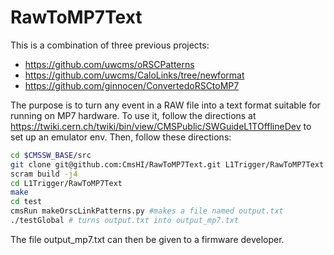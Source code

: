 RawToMP7Text
============

This is a combination of three previous projects:
* https://github.com/uwcms/oRSCPatterns
* https://github.com/uwcms/CaloLinks/tree/newformat
* https://github.com/ginnocen/ConvertedoRSCtoMP7

The purpose is to turn any event in a RAW file into a text format suitable for running on MP7 hardware. To use it, follow the directions at https://twiki.cern.ch/twiki/bin/view/CMSPublic/SWGuideL1TOfflineDev to set up an emulator env. Then, follow these directions:

```sh
cd $CMSSW_BASE/src
git clone git@github.com:CmsHI/RawToMP7Text.git L1Trigger/RawToMP7Text
scram build -j4
cd L1Trigger/RawToMP7Text
make
cd test
cmsRun makeOrscLinkPatterns.py #makes a file named output.txt
./testGlobal # turns output.txt into output_mp7.txt
```

The file output_mp7.txt can then be given to a firmware developer.
